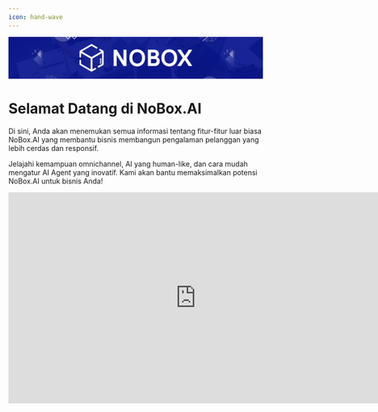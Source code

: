 ```yaml
---
icon: hand-wave
---
```


<p align="center">
  <img src="image.jpeg" class="cover"/>
</p>

# <i class="fa-solid fa-hands"></i> Selamat Datang di NoBox.AI

Di sini, Anda akan menemukan semua informasi tentang fitur-fitur luar biasa NoBox.AI yang membantu bisnis membangun pengalaman pelanggan yang lebih cerdas dan responsif.

Jelajahi kemampuan omnichannel, AI yang human-like, dan cara mudah mengatur AI Agent yang inovatif. Kami akan bantu memaksimalkan potensi NoBox.AI untuk bisnis Anda!

<iframe width="742" height="418" src="https://www.youtube.com/embed/CZ_eH4xD0ws?si=BScvbQJfHBVIHlGc" title="01. Instalasi NoBox Desktop" frameborder="0" allow="accelerometer; autoplay; clipboard-write; encrypted-media; gyroscope; picture-in-picture; web-share" referrerpolicy="strict-origin-when-cross-origin" allowfullscreen></iframe>
